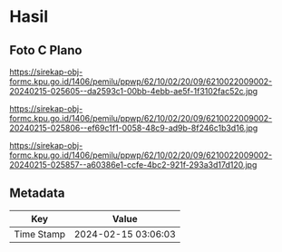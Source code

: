 # Hasil

## Foto C Plano

https://sirekap-obj-formc.kpu.go.id/1406/pemilu/ppwp/62/10/02/20/09/6210022009002-20240215-025605--da2593c1-00bb-4ebb-ae5f-1f3102fac52c.jpg

https://sirekap-obj-formc.kpu.go.id/1406/pemilu/ppwp/62/10/02/20/09/6210022009002-20240215-025806--ef69c1f1-0058-48c9-ad9b-8f246c1b3d16.jpg

https://sirekap-obj-formc.kpu.go.id/1406/pemilu/ppwp/62/10/02/20/09/6210022009002-20240215-025857--a60386e1-ccfe-4bc2-921f-293a3d17d120.jpg


## Metadata

| Key        | Value               |
| ---------- | ------------------- |
| Time Stamp | 2024-02-15 03:06:03 |



